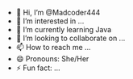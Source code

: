 - 👋 Hi, I’m @Madcoder444
- 👀 I’m interested in ...
- 🌱 I’m currently learning Java
- 💞️ I’m looking to collaborate on ...
- 📫 How to reach me ...
- 😄 Pronouns: She/Her
- ⚡ Fun fact: ...

<!---
Madcoder444/Madcoder444 is a ✨ special ✨ repository because its `README.md` (this file) appears on your GitHub profile.
You can click the Preview link to take a look at your changes.
--->
